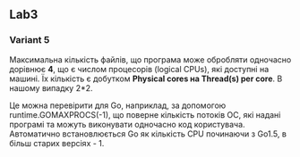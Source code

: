## Lab3 
### Variant 5

Максимальна кількість файлів, що програма може обробляти одночасно дорівнює **4**, що є числом процесорів (logical CPUs), які доступні на машині. Їх кількість є добутком **Physical cores на Thread(s) per core**. В нашому випадку 2*2. 

Це можна перевірити для Go, наприклад, за допомогою runtime.GOMAXPROCS(-1), що поверне кількість потоків ОС, які надані програмі та можуть виконувати одночасно код користувача. Автоматично встановлюється Go як кількість CPU починаючи з Go1.5, в більш старих версіях - 1.



